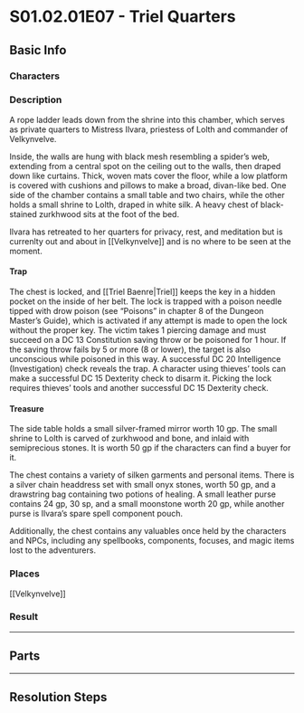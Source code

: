 # S01.02.01E07 - Triel Quarters
## Basic Info
### Characters
### Description
A rope ladder leads down from the shrine into this chamber, which serves as private quarters to Mistress Ilvara, priestess of Lolth and commander of Velkynvelve.

Inside, the walls are hung with black mesh resembling a spider’s web, extending from a central spot on the ceiling out to the walls, then draped down like curtains. Thick, woven mats cover the floor, while a low platform is covered with cushions and pillows to make a broad, divan-like bed. One side of the chamber contains a small table and two chairs, while the other holds a small shrine to Lolth, draped in white silk. A heavy chest of black-stained zurkhwood sits at the foot of the bed.

Ilvara has retreated to her quarters for privacy, rest, and meditation but is currenlty out and about in [[Velkynvelve]] and is no where to be seen at the moment.

#### Trap
The chest is locked, and [[Triel Baenre|Triel]] keeps the key in a hidden pocket on the inside of her belt. The lock is trapped with a poison needle tipped with drow poison (see “Poisons” in chapter 8 of the Dungeon Master’s Guide), which is activated if any attempt is made to open the lock without the proper key. The victim takes 1 piercing damage and must succeed on a DC 13 Constitution saving throw or be poisoned for 1 hour. If the saving throw fails by 5 or more (8 or lower), the target is also unconscious while poisoned in this way. A successful DC 20 Intelligence (Investigation) check reveals the trap. A character using thieves’ tools can make a successful DC 15 Dexterity check to disarm it. Picking the lock requires thieves’ tools and another successful DC 15 Dexterity check.

#### Treasure
The side table holds a small silver-framed mirror worth 10 gp. The small shrine to Lolth is carved of zurkhwood and bone, and inlaid with semiprecious stones. It is worth 50 gp if the characters can find a buyer for it.

The chest contains a variety of silken garments and personal items. There is a silver chain headdress set with small onyx stones, worth 50 gp, and a drawstring bag containing two potions of healing. A small leather purse contains 24 gp, 30 sp, and a small moonstone worth 20 gp, while another purse is Ilvara’s spare spell component pouch.

Additionally, the chest contains any valuables once held by the characters and NPCs, including any spellbooks, components, focuses, and magic items lost to the adventurers.

### Places
[[Velkynvelve]]

### Result
___
## Parts
___
## Resolution Steps